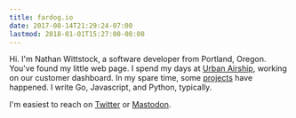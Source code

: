 ```yaml
---
title: fardog.io
date: 2017-08-14T21:29:24-07:00
lastmod: 2018-01-01T15:27:00-08:00
---
```


Hi. I'm Nathan Wittstock, a software developer from Portland, Oregon. You've
found my little web page. I spend my days at [Urban Airship][ua], working on our
customer dashboard. In my spare time, some [projects][] have happened. I write
Go, Javascript, and Python, typically.

I'm easiest to reach on [Twitter][] or [Mastodon][].

[ua]: https://www.urbanairship.com
[projects]: ./projects/
[twitter]: https://twitter.com/milkandtang
[mastodon]: https://mastodon.social/@fardog
